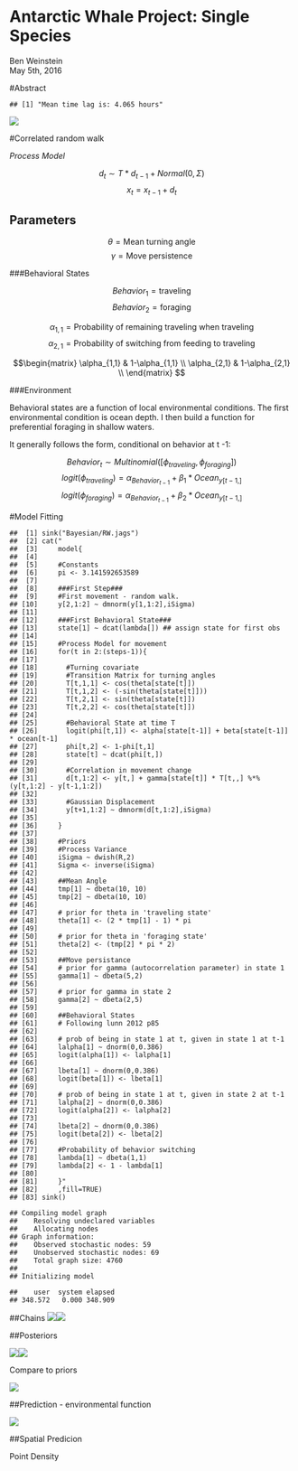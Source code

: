 # Antarctic Whale Project: Single Species
Ben Weinstein  
May 5th, 2016  





#Abstract


```
## [1] "Mean time lag is: 4.065 hours"
```

![](SingleSpecies_files/figure-html/unnamed-chunk-3-1.png)<!-- -->

#Correlated random walk

*Process Model*

$$ d_{t} \sim T*d_{t-1} + Normal(0,\Sigma)$$
$$ x_t = x_{t-1} + d_{t} $$

## Parameters

$$\theta = \text{Mean turning angle}$$
$$\gamma = \text{Move persistence} $$

###Behavioral States

$$ Behavior_1 = \text{traveling}$$
$$ Behavior_2 = \text{foraging}$$

$$ \alpha_{1,1} = \text{Probability of remaining traveling when traveling}$$
$$\alpha_{2,1} = \text{Probability of switching from feeding to traveling}$$

$$\begin{matrix}
  \alpha_{1,1} & 1-\alpha_{1,1} \\
  \alpha_{2,1} & 1-\alpha_{2,1} \\
\end{matrix}
$$

###Environment

Behavioral states are a function of local environmental conditions. The first environmental condition is ocean depth. I then build a function for preferential foraging in shallow waters.

It generally follows the form, conditional on behavior at t -1:

$$Behavior_t \sim Multinomial([\phi_{traveling},\phi_{foraging}])$$
$$logit(\phi_{traveling}) = \alpha_{Behavior_{t-1}} + \beta_1 * Ocean_{y[t-1,]}$$
$$logit(\phi_{foraging}) = \alpha_{Behavior_{t-1}} + \beta_2 * Ocean_{y[t-1,]}$$

#Model Fitting


```
##  [1] sink("Bayesian/RW.jags")                                                      
##  [2] cat("                                                                         
##  [3]     model{                                                                    
##  [4]                                                                               
##  [5]     #Constants                                                                
##  [6]     pi <- 3.141592653589                                                      
##  [7]                                                                               
##  [8]     ###First Step###                                                          
##  [9]     #First movement - random walk.                                            
## [10]     y[2,1:2] ~ dmnorm(y[1,1:2],iSigma)                                        
## [11]                                                                               
## [12]     ###First Behavioral State###                                              
## [13]     state[1] ~ dcat(lambda[]) ## assign state for first obs                   
## [14]                                                                               
## [15]     #Process Model for movement                                               
## [16]     for(t in 2:(steps-1)){                                                    
## [17]                                                                               
## [18]       #Turning covariate                                                      
## [19]       #Transition Matrix for turning angles                                   
## [20]       T[t,1,1] <- cos(theta[state[t]])                                        
## [21]       T[t,1,2] <- (-sin(theta[state[t]]))                                     
## [22]       T[t,2,1] <- sin(theta[state[t]])                                        
## [23]       T[t,2,2] <- cos(theta[state[t]])                                        
## [24]                                                                               
## [25]       #Behavioral State at time T                                             
## [26]       logit(phi[t,1]) <- alpha[state[t-1]] + beta[state[t-1]] * ocean[t-1]    
## [27]       phi[t,2] <- 1-phi[t,1]                                                  
## [28]       state[t] ~ dcat(phi[t,])                                                
## [29]                                                                               
## [30]       #Correlation in movement change                                         
## [31]       d[t,1:2] <- y[t,] + gamma[state[t]] * T[t,,] %*% (y[t,1:2] - y[t-1,1:2])
## [32]                                                                               
## [33]       #Gaussian Displacement                                                  
## [34]       y[t+1,1:2] ~ dmnorm(d[t,1:2],iSigma)                                    
## [35]                                                                               
## [36]     }                                                                         
## [37]                                                                               
## [38]     #Priors                                                                   
## [39]     #Process Variance                                                         
## [40]     iSigma ~ dwish(R,2)                                                       
## [41]     Sigma <- inverse(iSigma)                                                  
## [42]                                                                               
## [43]     ##Mean Angle                                                              
## [44]     tmp[1] ~ dbeta(10, 10)                                                    
## [45]     tmp[2] ~ dbeta(10, 10)                                                    
## [46]                                                                               
## [47]     # prior for theta in 'traveling state'                                    
## [48]     theta[1] <- (2 * tmp[1] - 1) * pi                                         
## [49]                                                                               
## [50]     # prior for theta in 'foraging state'                                     
## [51]     theta[2] <- (tmp[2] * pi * 2)                                             
## [52]                                                                               
## [53]     ##Move persistance                                                        
## [54]     # prior for gamma (autocorrelation parameter) in state 1                  
## [55]     gamma[1] ~ dbeta(5,2)                                                     
## [56]                                                                               
## [57]     # prior for gamma in state 2                                              
## [58]     gamma[2] ~ dbeta(2,5)                                                     
## [59]                                                                               
## [60]     ##Behavioral States                                                       
## [61]     # Following lunn 2012 p85                                                 
## [62]                                                                               
## [63]     # prob of being in state 1 at t, given in state 1 at t-1                  
## [64]     lalpha[1] ~ dnorm(0,0.386)                                                
## [65]     logit(alpha[1]) <- lalpha[1]                                              
## [66]                                                                               
## [67]     lbeta[1] ~ dnorm(0,0.386)                                                 
## [68]     logit(beta[1]) <- lbeta[1]                                                
## [69]                                                                               
## [70]     # prob of being in state 1 at t, given in state 2 at t-1                  
## [71]     lalpha[2] ~ dnorm(0,0.386)                                                
## [72]     logit(alpha[2]) <- lalpha[2]                                              
## [73]                                                                               
## [74]     lbeta[2] ~ dnorm(0,0.386)                                                 
## [75]     logit(beta[2]) <- lbeta[2]                                                
## [76]                                                                               
## [77]     #Probability of behavior switching                                        
## [78]     lambda[1] ~ dbeta(1,1)                                                    
## [79]     lambda[2] <- 1 - lambda[1]                                                
## [80]                                                                               
## [81]     }"                                                                        
## [82]     ,fill=TRUE)                                                               
## [83] sink()
```

```
## Compiling model graph
##    Resolving undeclared variables
##    Allocating nodes
## Graph information:
##    Observed stochastic nodes: 59
##    Unobserved stochastic nodes: 69
##    Total graph size: 4760
## 
## Initializing model
```

```
##    user  system elapsed 
## 348.572   0.000 348.909
```

##Chains
![](SingleSpecies_files/figure-html/unnamed-chunk-5-1.png)<!-- -->![](SingleSpecies_files/figure-html/unnamed-chunk-5-2.png)<!-- -->

##Posteriors

![](SingleSpecies_files/figure-html/unnamed-chunk-6-1.png)<!-- -->![](SingleSpecies_files/figure-html/unnamed-chunk-6-2.png)<!-- -->

Compare to priors

![](SingleSpecies_files/figure-html/unnamed-chunk-7-1.png)<!-- -->

##Prediction - environmental function



![](SingleSpecies_files/figure-html/unnamed-chunk-9-1.png)<!-- -->

##Spatial Predicion



Point Density





